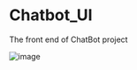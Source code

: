 # Chatbot_UI
The front end of ChatBot project

![image](https://github.com/zsb8/Chatbot_UI/assets/75282285/5d3c00f0-c6e6-4074-9df5-92ff1fbf0be5)
